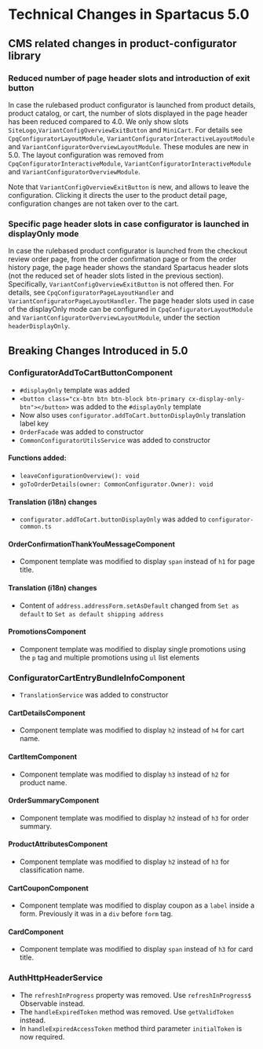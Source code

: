 # Technical Changes in Spartacus 5.0

## CMS related changes in product-configurator library

### Reduced number of page header slots and introduction of exit button

In case the rulebased product configurator is launched from product details, product catalog, or cart, the number of slots displayed in
the page header has been reduced compared to 4.0. We only show slots `SiteLogo`,`VariantConfigOverviewExitButton` and `MiniCart`.
For details see `CpqConfiguratorLayoutModule`, `VariantConfiguratorInteractiveLayoutModule` and `VariantConfiguratorOverviewLayoutModule`.
These modules are new in 5.0. The layout configuration was removed from `CpqConfiguratorInteractiveModule`, `VariantConfiguratorInteractiveModule`
and `VariantConfiguratorOverviewModule`.

Note that `VariantConfigOverviewExitButton` is new, and allows to leave the configuration. Clicking it directs the user to the product detail
page, configuration changes are not taken over to the cart.

### Specific page header slots in case configurator is launched in displayOnly mode

In case the rulebased product configurator is launched from the checkout review order page, from the order confirmation page or from the order
history page, the page header shows the standard Spartacus header slots (not the reduced set of header slots listed in the previous section).
Specifically, `VariantConfigOverviewExitButton` is not offered then.
For details, see `CpqConfiguratorPageLayoutHandler` and `VariantConfiguratorPageLayoutHandler`.
The page header slots used in case of the displayOnly mode can be configured in `CpqConfiguratorLayoutModule` and `VariantConfiguratorOverviewLayoutModule`,
under the section `headerDisplayOnly`.

## Breaking Changes Introduced in 5.0

### ConfiguratorAddToCartButtonComponent

- `#displayOnly` template was added
- `<button class="cx-btn btn btn-block btn-primary cx-display-only-btn"></button>` was added to the `#displayOnly` template
- Now also uses `configurator.addToCart.buttonDisplayOnly` translation label key
- `OrderFacade` was added to constructor
- `CommonConfiguratorUtilsService` was added to constructor

#### Functions added:

- `leaveConfigurationOverview(): void `
- `goToOrderDetails(owner: CommonConfigurator.Owner): void `

#### Translation (i18n) changes

- `configurator.addToCart.buttonDisplayOnly` was added to `configurator-common.ts`

#### OrderConfirmationThankYouMessageComponent

- Component template was modified to display `span` instead of `h1` for page title.

#### Translation (i18n) changes

- Content of `address.addressForm.setAsDefault` changed from `Set as default` to `Set as default shipping address`

#### PromotionsComponent

- Component template was modified to display single promotions using the `p` tag and multiple promotions using `ul` list elements

### ConfiguratorCartEntryBundleInfoComponent

- `TranslationService` was added to constructor

#### CartDetailsComponent

- Component template was modified to display `h2` instead of `h4` for cart name.

#### CartItemComponent

- Component template was modified to display `h3` instead of `h2` for product name.

#### OrderSummaryComponent

- Component template was modified to display `h2` instead of `h3` for order summary.

#### ProductAttributesComponent

- Component template was modified to display `h2` instead of `h3` for classification name.

#### CartCouponComponent

- Component template was modified to display coupon as a `label` inside a form. Previously it was in a `div` before `form` tag.

#### CardComponent

- Component template was modified to display `span` instead of `h3` for card title.

### AuthHttpHeaderService

- The `refreshInProgress` property was removed. Use `refreshInProgress$` Observable instead.
- The `handleExpiredToken` method was removed. Use `getValidToken` instead.
- In `handleExpiredAccessToken` method third parameter `initialToken` is now required.
